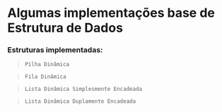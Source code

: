 # Algumas implementações base de Estrutura de Dados

### Estruturas implementadas:

> ``Pilha Dinâmica``
	 
> ``Fila Dinâmica``

> ``Lista Dinâmica Simplesmente Encadeada``

> ``Lista Dinâmica Duplamente Encadeada``
